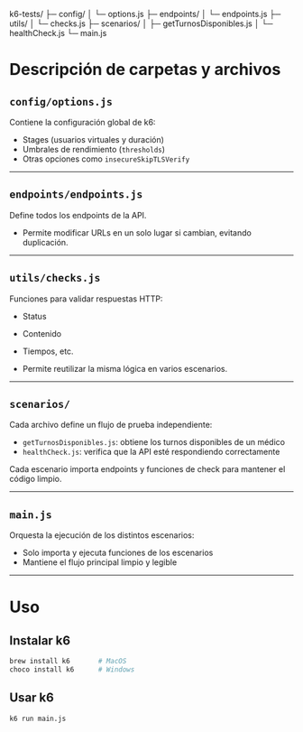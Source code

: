 k6-tests/
├─ config/
│   └─ options.js
├─ endpoints/
│   └─ endpoints.js
├─ utils/
│   └─ checks.js
├─ scenarios/
│   ├─ getTurnosDisponibles.js
│   └─ healthCheck.js
└─ main.js

# Descripción de carpetas y archivos

## `config/options.js`
Contiene la configuración global de k6:

- Stages (usuarios virtuales y duración)
- Umbrales de rendimiento (`thresholds`)
- Otras opciones como `insecureSkipTLSVerify`

---

## `endpoints/endpoints.js`
Define todos los endpoints de la API.

- Permite modificar URLs en un solo lugar si cambian, evitando duplicación.

---

## `utils/checks.js`
Funciones para validar respuestas HTTP:

- Status
- Contenido
- Tiempos, etc.

- Permite reutilizar la misma lógica en varios escenarios.

---

## `scenarios/`
Cada archivo define un flujo de prueba independiente:

- `getTurnosDisponibles.js`: obtiene los turnos disponibles de un médico
- `healthCheck.js`: verifica que la API esté respondiendo correctamente

Cada escenario importa endpoints y funciones de check para mantener el código limpio.

---

## `main.js`
Orquesta la ejecución de los distintos escenarios:

- Solo importa y ejecuta funciones de los escenarios
- Mantiene el flujo principal limpio y legible

---

# Uso

## Instalar k6

```bash
brew install k6       # MacOS
choco install k6      # Windows

```

## Usar k6

```bash
k6 run main.js
```


